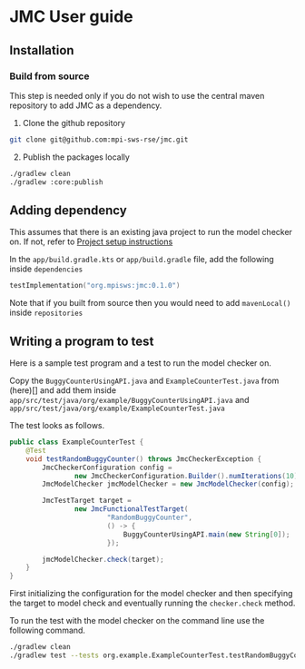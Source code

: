 # JMC User guide

## Installation

### Build from source

This step is needed only if you do not wish to use the central maven repository to add JMC as a dependency.

1. Clone the github repository

```bash
git clone git@github.com:mpi-sws-rse/jmc.git
```

2. Publish the packages locally

```bash
./gradlew clean
./gradlew :core:publish
```

## Adding dependency

This assumes that there is an existing java project to run the model checker on. If not, refer
to [Project setup instructions](Gradle%20Example%20Project%20Setup.md)

In the `app/build.gradle.kts` or `app/build.gradle` file, add the following inside `dependencies`

```kotlin
testImplementation("org.mpisws:jmc:0.1.0")
```

Note that if you built from source then you would need to add `mavenLocal()` inside `repositories`

## Writing a program to test

Here is a sample test program and a test to run the model checker on.

Copy the `BuggyCounterUsingAPI.java` and `ExampleCounterTest.java` from (here)[] and add them inside
`app/src/test/java/org/example/BuggyCounterUsingAPI.java` and `app/src/test/java/org/example/ExampleCounterTest.java`

The test looks as follows.

```java
public class ExampleCounterTest {
    @Test
    void testRandomBuggyCounter() throws JmcCheckerException {
        JmcCheckerConfiguration config =
                new JmcCheckerConfiguration.Builder().numIterations(10).build();
        JmcModelChecker jmcModelChecker = new JmcModelChecker(config);

        JmcTestTarget target =
                new JmcFunctionalTestTarget(
                        "RandomBuggyCounter",
                        () -> {
                            BuggyCounterUsingAPI.main(new String[0]);
                        });

        jmcModelChecker.check(target);
    }
}
```

First initializing the configuration for the model checker and then specifying the target to model check and eventually
running the `checker.check` method.

To run the test with the model checker on the command line use the following command.

```bash
./gradlew clean
./gradlew test --tests org.example.ExampleCounterTest.testRandomBuggyCounter
```
